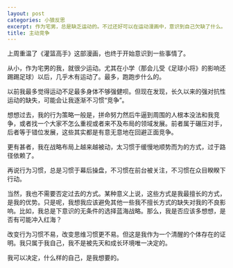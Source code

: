 ```yaml
---
layout: post
categories: 小狼反思
excerpt: 作为宅男，总是缺乏运动的。不过还好可以在运动漫画中，意识到自己欠缺了什么。看来不能太宅了呀，庆幸庆幸。
title: 主动竞争
---
```


上周重温了《灌篮高手》这部漫画，也终于开始意识到一些事情了。

从小，作为宅男的我，就很少运动。尤其在小学（那会儿受《足球小将》的影响还踢踢足球）以后，几乎木有运动了。最多，跑跑步什么的。

以前我最多觉得运动不足最多身体不够强健呗。但现在发现，长久以来的强对抗性运动的缺失，可能会让我逐渐不习惯“竞争”。

想想过去，我的行为策略一般是，拼命努力然后牛逼到周围的人根本没法和我竞争，或者找一个大家不怎么重视或者来不及布局的领域发展。前者属于碾压对手，后者等于错位发展，这些其实都是有意无意地在回避正面竞争。

更有甚者，我在战略布局上越来越被动，太习惯于缓慢地顺势而为的方式，过于路径依赖了。

再说行为习惯，总是习惯于幕后操盘，不习惯在前台被关注，不习惯在众目睽睽下行动。

当然，我也不需要否定过去的方式。某种意义上说，这些方式是我最擅长的方式，是我的优势。只是呢，我想我应该避免其他一些我不擅长方式的缺失对我的不良影响。比如，我总是下意识的无条件的选择蓝海战略。那么，我是否应该多想想，是否有可能冲入红海？

改变行为习惯不易，改变思维习惯更不易。但这是我作为一个清醒的个体存在的证明。我只属于我自己，我不是被先天和成长环境唯一决定的。

我可以决定，什么样的自己，是我想要的。